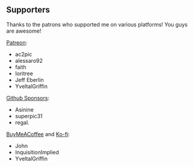 ## Supporters

Thanks to the patrons who supported me on various platforms! You guys are awesome!

[Patreon](https://www.patreon.com/illusion0001):

- ac2pic
- alessaro92
- faith
- Ioritree
- Jeff Eberlin
- YveltalGriffin

[Github Sponsors](https://github.com/sponsors/illusion0001):

- Asinine
- superpic31
- regal.

[BuyMeACoffee](https://www.buymeacoffee.com/illusion0001) and [Ko-fi](https://ko-fi.com/illusion0001):

- John
- InquisitionImplied
- YveltalGriffin
